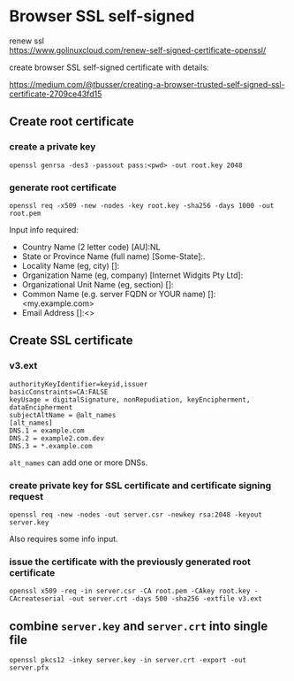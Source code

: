# Browser SSL self-signed

renew ssl\
https://www.golinuxcloud.com/renew-self-signed-certificate-openssl/


create browser SSL self-signed certificate with details:

https://medium.com/@tbusser/creating-a-browser-trusted-self-signed-ssl-certificate-2709ce43fd15

## Create root certificate
### create a private key
```
openssl genrsa -des3 -passout pass:<pwd> -out root.key 2048
```

### generate root certificate
```
openssl req -x509 -new -nodes -key root.key -sha256 -days 1000 -out root.pem
```
Input info required:
- Country Name (2 letter code) [AU]:NL
- State or Province Name (full name) [Some-State]:.
- Locality Name (eg, city) []:<city>
- Organization Name (eg, company) [Internet Widgits Pty Ltd]:<company name>
- Organizational Unit Name (eg, section) []:<company unit name>
- Common Name (e.g. server FQDN or YOUR name) []:<my.example.com>
- Email Address []:<>

## Create SSL certificate
### v3.ext
```
authorityKeyIdentifier=keyid,issuer
basicConstraints=CA:FALSE
keyUsage = digitalSignature, nonRepudiation, keyEncipherment, dataEncipherment
subjectAltName = @alt_names
[alt_names]
DNS.1 = example.com
DNS.2 = example2.com.dev
DNS.3 = *.example.com
```
`alt_names` can add one or more DNSs.  

### create private key for SSL certificate and certificate signing request
```
openssl req -new -nodes -out server.csr -newkey rsa:2048 -keyout server.key
```
Also requires some info input.
  
### issue the certificate with the previously generated root certificate
```
openssl x509 -req -in server.csr -CA root.pem -CAkey root.key -CAcreateserial -out server.crt -days 500 -sha256 -extfile v3.ext  
```

## combine `server.key` and `server.crt` into single file
```
openssl pkcs12 -inkey server.key -in server.crt -export -out server.pfx  
```  
